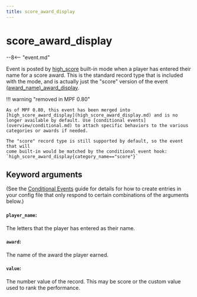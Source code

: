 ```yaml
---
title: score_award_display
---
```


# score_award_display


--8<-- "event.md"

Event is posted by [high_score](../config/high_score.md) built-in mode
when a player has entered their name for a score award. This is the standard
record type that is included with the mode, and is actually just the "score"
version of the event [(award_name)\_award_display](award_name_award_display.md).

!!! warning "removed in MPF 0.80"

    As of MPF 0.80, this event has been merged into [high_score_award_display](high_score_award_display.md) and is no longer available by default. Use [conditional events](overview/conditional.md) to attach specific behaviors to the various categories or awards if needed.

    The "score" record type is still supported by default, so the event that will
    come built-in would be matched by the conditional event hook: `high_score_award_display{category_name=="score"}`

## Keyword arguments

(See the [Conditional Events](overview/conditional.md)
guide for details for how to create entries in your config file that
only respond to certain combinations of the arguments below.)

#### `player_name`:

The letters that the player has entered as their name.

#### `award`:

The name of the award the player earned.

#### `value`:

The number value of the record. This may be score or the custom value used to rank the performance.
